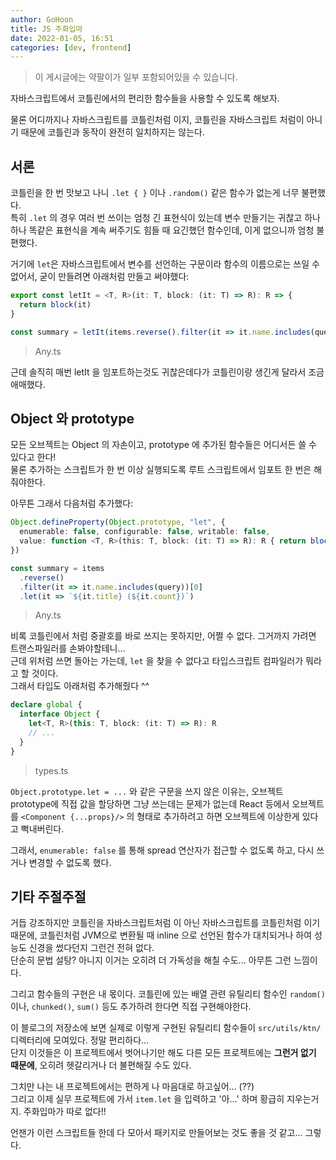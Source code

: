 ```yaml
---
author: GoHoon
title: JS 주화입마
date: 2022-01-05, 16:51
categories: [dev, frontend]
---
```

> 이 게시글에는 약팔이가 일부 포함되어있을 수 있습니다.

자바스크립트에서 코틀린에서의 편리한 함수들을 사용할 수 있도록 해보자.  
<!-- Excerpt -->
물론 어디까지나 자바스크립트를 코틀린처럼 이지, 코틀린을 자바스크립트 처럼이 아니기 때문에 코틀린과 동작이 완전히 일치하지는 않는다.  

## 서론
코틀린을 한 번 맛보고 나니 `.let { }` 이나 `.random()` 같은 함수가 없는게 너무 불편했다.  
특히 `.let` 의 경우 여러 번 쓰이는 엄청 긴 표현식이 있는데 변수 만들기는 귀찮고 하나하나 똑같은 표현식을 계속 써주기도 힘들 때 요긴했던 함수인데, 
이게 없으니까 엄청 불편했다.

거기에 `let`은 자바스크립트에서 변수를 선언하는 구문이라 함수의 이름으로는 쓰일 수 없어서, 굳이 만들려면 아래처럼 만들고 써야했다:
```typescript
export const letIt = <T, R>(it: T, block: (it: T) => R): R => {
  return block(it)
}

const summary = letIt(items.reverse().filter(it => it.name.includes(query))[0], it => `${it.title} (${it.count})`)
```
> Any.ts

근데 솔직히 매번 letIt 을 임포트하는것도 귀찮은데다가 코틀린이랑 생긴게 달라서 조금 애매했다.  

## Object 와 prototype 
모든 오브젝트는 Object 의 자손이고, prototype 에 추가된 함수들은 어디서든 쓸 수 있다고 한다!  
물론 추가하는 스크립트가 한 번 이상 실행되도록 루트 스크립트에서 임포트 한 번은 해줘야한다.  

아무튼 그래서 다음처럼 추가했다:

```typescript
Object.defineProperty(Object.prototype, "let", {
  enumerable: false, configurable: false, writable: false,
  value: function <T, R>(this: T, block: (it: T) => R): R { return block(it) }
})

const summary = items
  .reverse()
  .filter(it => it.name.includes(query))[0]
  .let(it => `${it.title} (${it.count})`)
```
> Any.ts

비록 코틀린에서 처럼 중괄호를 바로 쓰지는 못하지만, 어쩔 수 없다. 그거까지 가려면 트랜스파일러를 손봐야할테니...  
근데 위처럼 쓰면 돌아는 가는데, `let` 을 찾을 수 없다고 타입스크립트 컴파일러가 뭐라고 할 것이다.  
그래서 타입도 아래처럼 추가해줬다 ^^

```typescript
declare global {
  interface Object {
    let<T, R>(this: T, block: (it: T) => R): R
    // ...
  }
}
```
> types.ts

`Object.prototype.let = ...` 와 같은 구문을 쓰지 않은 이유는, 오브젝트 prototype에 직접 값을 할당하면 그냥 쓰는데는 문제가 없는데 
React 등에서 오브젝트를 `<Component {...props}/>` 의 형태로 추가하려고 하면 오브젝트에 이상한게 있다고 뻑내버린다.  

그래서, `enumerable: false` 를 통해 spread 연산자가 접근할 수 없도록 하고, 다시 쓰거나 변경할 수 없도록 했다.

## 기타 주절주절
거듭 강조하지만 코틀린을 자바스크립트처럼 이 아닌 자바스크립트를 코틀린처럼 이기 때문에, 코틀린처럼 JVM으로 변환될 때 inline 으로 선언된 함수가 대치되거나 하여 성능도 신경을 썼다던지 그런건 전혀 없다.  
단순히 문법 설탕? 아니지 이거는 오히려 더 가독성을 해칠 수도... 아무튼 그런 느낌이다.  

그리고 함수들의 구현은 내 몫이다. 코틀린에 있는 배열 관련 유틸리티 함수인 `random()` 이나, `chunked()`, `sum()` 등도 추가하려 한다면 직접 구현해야한다.  

이 블로그의 저장소에 보면 실제로 이렇게 구현된 유틸리티 함수들이 `src/utils/ktn/` 디렉터리에 모여있다. 정말 편리하다...  
단지 이것들은 이 프로젝트에서 벗어나기만 해도 다른 모든 프로젝트에는 **그런거 없기 때문에**, 오히려 헷갈리거나 더 불편해질 수도 있다.  

그치만 나는 내 프로젝트에서는 편하게 나 마음대로 하고싶어... (??)  
그리고 이제 실무 프로젝트에 가서 `item.let` 을 입력하고 '아...' 하며 황급히 지우는거지. 주화입마가 따로 없다!!  

언잰가 이런 스크립트들 한데 다 모아서 패키지로 만들어보는 것도 좋을 것 같고... 그렇다.
